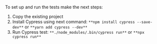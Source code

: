 To set up and run the tests make the next steps:
1) Copy the existing project
2) Install Cypress using next command:
   ```**npm install cypress --save-dev**```
   or
   ```**yarn add cypress --dev**```
4) Run Cypress test:
   ```**./node_modules/.bin/cypress run**```
   or
   ```**npx cypress run**```
